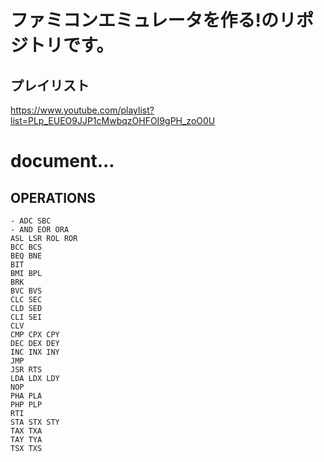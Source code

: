# ファミコンエミュレータを作る!のリポジトリです。

## プレイリスト

https://www.youtube.com/playlist?list=PLp_EUEO9JJP1cMwbqzOHFOI9gPH_zoO0U

# document...

## OPERATIONS

```
- ADC SBC
- AND EOR ORA
ASL LSR ROL ROR
BCC BCS
BEQ BNE
BIT
BMI BPL
BRK
BVC BVS
CLC SEC
CLD SED
CLI SEI
CLV
CMP CPX CPY
DEC DEX DEY
INC INX INY
JMP
JSR RTS
LDA LDX LDY
NOP
PHA PLA
PHP PLP
RTI
STA STX STY
TAX TXA
TAY TYA
TSX TXS
```
